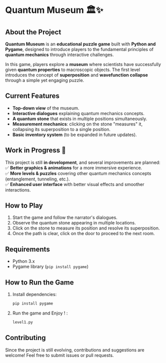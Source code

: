 # **Quantum Museum** 🏛️✨  

## **About the Project**  
**Quantum Museum** is an **educational puzzle game** built with **Python and Pygame**, designed to introduce players to the fundamental principles of **quantum mechanics** through interactive challenges.  

In this game, players explore a **museum** where scientists have successfully given **quantum properties** to macroscopic objects. The first level introduces the concept of **superposition** and **wavefunction collapse** through a simple yet engaging puzzle.  

## **Current Features**  
- **Top-down view** of the museum.  
- **Interactive dialogues** explaining quantum mechanics concepts.  
- **A quantum stone** that exists in multiple positions simultaneously.  
- **Measurement mechanics**: clicking on the stone "measures" it, collapsing its superposition to a single position.  
- **Basic inventory system** (to be expanded in future updates).  

## **Work in Progress 🚧**  
This project is still **in development**, and several improvements are planned:  
✅ **Better graphics & animations** for a more immersive experience.  
✅ **More levels & puzzles** covering other quantum mechanics concepts (entanglement, tunneling, etc.).  
✅ **Enhanced user interface** with better visual effects and smoother interactions.  

## **How to Play**  
1. Start the game and follow the narrator's dialogues.  
2. Observe the quantum stone appearing in multiple locations.  
3. Click on the stone to measure its position and resolve its superposition.  
4. Once the path is clear, click on the door to proceed to the next room.  

## **Requirements**  
- Python 3.x  
- Pygame library (`pip install pygame`)  

## **How to Run the Game**  
1. Install dependencies:  
   ```bash
   pip install pygame
   ```  
2. Run the game and Enjoy ! :  
   ```bash
   level1.py
   ```  

## **Contributing**  
Since the project is still evolving, contributions and suggestions are welcome! Feel free to submit issues or pull requests.  
